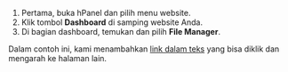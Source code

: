 <ol>
  <li>Pertama, buka hPanel dan pilih menu website.</li>
  <li>Klik tombol <strong>Dashboard</strong> di samping website Anda.</li>
  <li>Di bagian dashboard, temukan dan pilih <strong>File Manager</strong>.</li>
</ol>



<p>Dalam contoh ini, kami menambahkan <a href="https://www.example.com" target="_blank">link dalam teks</a> yang bisa diklik dan mengarah ke halaman lain.</p>
